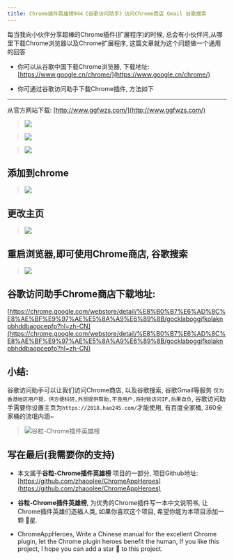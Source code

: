 ```yaml
---
title: Chrome插件英雄榜044《谷歌访问助手》访问Chrome商店 Gmail 谷歌搜索
---
```

每当我向小伙伴分享超棒的Chrome插件(扩展程序)的时候, 总会有小伙伴问,从哪里下载Chrome浏览器以及Chrome扩展程序, 这篇文章就为这个问题做一个通用的回答

- 你可以从谷歌中国下载Chrome浏览器, 下载地址: [https://www.google.cn/chrome/](https://www.google.cn/chrome/)

- 你可通过谷歌访问助手下载Chrome插件, 方法如下

---

从官方网站下载: [http://www.ggfwzs.com/](http://www.ggfwzs.com/)

> ![](https://www.v2fy.com/asset/044_gu_ge_fang_wen_zhu_shou/316e734a70494346a07bfc23860901ce.png)


> ![](https://www.v2fy.com/asset/044_gu_ge_fang_wen_zhu_shou/8369fcf16b8c4b0c9cbc68fa64bc5d1c.png)

> ![](https://www.v2fy.com/asset/044_gu_ge_fang_wen_zhu_shou/87bd9745fc7b45d48de71a0297d609b7.gif)



## 添加到chrome

> ![](https://www.v2fy.com/asset/044_gu_ge_fang_wen_zhu_shou/a8c8c62f3e24412d83d0b8d1c5dc9088.gif)




## 更改主页

> ![](https://www.v2fy.com/asset/044_gu_ge_fang_wen_zhu_shou/d55791772789449bab55cc3f42d82b00.gif)



## 重启浏览器,即可使用Chrome商店, 谷歌搜索
> ![](https://www.v2fy.com/asset/044_gu_ge_fang_wen_zhu_shou/deff71a536ba4027a01fe3c7a558c277.gif)

## 谷歌访问助手Chrome商店下载地址:

[https://chrome.google.com/webstore/detail/%E8%B0%B7%E6%AD%8C%E8%AE%BF%E9%97%AE%E5%8A%A9%E6%89%8B/gocklaboggjfkolaknpbhddbaopcepfp?hl=zh-CN](https://chrome.google.com/webstore/detail/%E8%B0%B7%E6%AD%8C%E8%AE%BF%E9%97%AE%E5%8A%A9%E6%89%8B/gocklaboggjfkolaknpbhddbaopcepfp?hl=zh-CN)



## 小结:

谷歌访问助手可以让我们访问Chrome商店, 以及谷歌搜索, 谷歌Gmail等服务
`仅为香港地区用户提，供方便科研,外贸提供帮助,不良用户,将封锁访问IP,后果自负`, 谷歌访问助手需要你设置主页为`https://2018.hao245.com/`才能使用, 有百度全家桶, 360全家桶的流氓内涵~
> ![谷粒-Chrome插件英雄榜](https://www.v2fy.com/asset/044_gu_ge_fang_wen_zhu_shou/1b8e3f49df2b4ab4ac737a1684975cac.jpeg)


## 写在最后(我需要你的支持)

- 本文属于**谷粒-Chrome插件英雄榜** 项目的一部分, 项目Github地址: [https://github.com/zhaoolee/ChromeAppHeroes](https://github.com/zhaoolee/ChromeAppHeroes)

- **谷粒-Chrome插件英雄榜**, 为优秀的Chrome插件写一本中文说明书, 让Chrome插件英雄们造福人类, 如果你喜欢这个项目, 希望你能为本项目添加一颗 🌟星.

- ChromeAppHeroes, Write a Chinese manual for the excellent Chrome plugin, let the Chrome plugin heroes benefit the human, If you like this project, I hope you can add a star 🌟 to this project.
